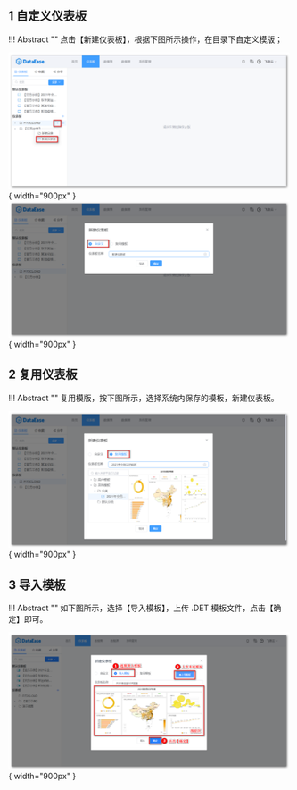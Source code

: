 ## 1 自定义仪表板

!!! Abstract ""
	点击【新建仪表板】，根据下图所示操作，在目录下自定义模版；

![新建仪表板入口](../img/dashboard_generation/新建仪表板入口.png){ width="900px" }  
![新建仪表板_自定义](../img/dashboard_generation/新建仪表板_自定义.png){ width="900px" }

## 2 复用仪表板

!!! Abstract ""
	复用模版，按下图所示，选择系统内保存的模板，新建仪表板。

![新建仪表板_复用模版](../img/dashboard_generation/新建仪表板_复用模版.png){ width="900px" }

## 3 导入模板

!!! Abstract ""
	如下图所示，选择【导入模板】，上传 .DET 模板文件，点击【确定】即可。

![仪表板_导入模板](../img/dashboard_generation/仪表板_导入模板.png){ width="900px" }